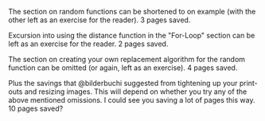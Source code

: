 The section on random functions can be shortened to on example (with the other left as an exercise for the reader). 3 pages saved.

Excursion into using the distance function in the "For-Loop" section can be left as an exercise for the reader. 2 pages saved.

The section on creating your own replacement algorithm for the random function can be omitted (or again, left as an exercise). 4 pages saved.

Plus the savings that @bilderbuchi suggested from tightening up your print-outs and resizing images. This will depend on whether you try any of the above mentioned omissions. I could see you saving a lot of pages this way. 10 pages saved?

